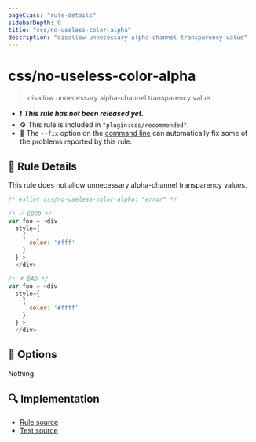 ```yaml
---
pageClass: "rule-details"
sidebarDepth: 0
title: "css/no-useless-color-alpha"
description: "disallow unnecessary alpha-channel transparency value"
---
```

# css/no-useless-color-alpha

> disallow unnecessary alpha-channel transparency value

- :exclamation: <badge text="This rule has not been released yet." vertical="middle" type="error"> ***This rule has not been released yet.*** </badge>
- :gear: This rule is included in `"plugin:css/recommended"`.
- :wrench: The `--fix` option on the [command line](https://eslint.org/docs/user-guide/command-line-interface#fixing-problems) can automatically fix some of the problems reported by this rule.

## :book: Rule Details

This rule does not allow unnecessary alpha-channel transparency values.

<eslint-code-block fix>

```js
/* eslint css/no-useless-color-alpha: "error" */

/* ✓ GOOD */
var foo = <div
  style={
    {
      color: '#fff'
    }
  } >
  </div>

/* ✗ BAD */
var foo = <div
  style={
    {
      color: '#ffff'
    }
  } >
  </div>
```

</eslint-code-block>

## :wrench: Options

Nothing.

## :mag: Implementation

- [Rule source](https://github.com/ota-meshi/eslint-plugin-css/blob/main/lib/rules/no-useless-color-alpha.ts)
- [Test source](https://github.com/ota-meshi/eslint-plugin-css/blob/main/tests/lib/rules/no-useless-color-alpha.ts)
